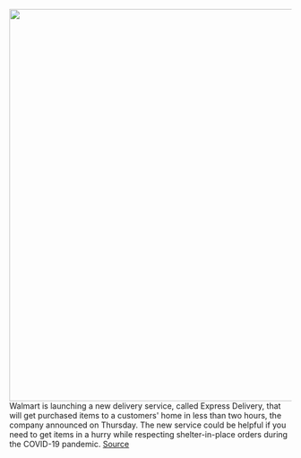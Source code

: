 <img src='https://cdn.vox-cdn.com/thumbor/c_HMZHK0PLiHhMDOhSW1GaXGELo=/0x0:1000x751/1200x800/filters:focal(487x258:647x418)/cdn.vox-cdn.com/uploads/chorus_image/image/66737349/Walmart_Store.1419979890.0.jpg' width='700px' /><br/>
Walmart is launching a new delivery service, called Express Delivery, that will get purchased items to a customers' home in less than two hours, the company announced on Thursday. The new service could be helpful if you need to get items in a hurry while respecting shelter-in-place orders during the COVID-19 pandemic.
<a href='https://www.theverge.com/2020/4/30/21243557/walmart-express-delivery-two-hour-groceries-electronics'> Source <a/>